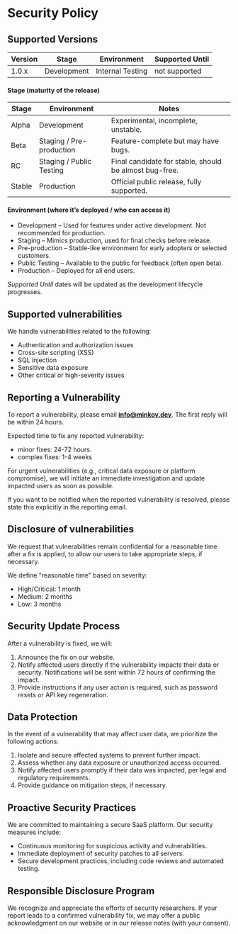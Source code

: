 # Security Policy

## Supported Versions

| Version | Stage       | Environment      | Supported Until |
|---------|-------------|------------------|-----------------|
| 1.0.x   | Development | Internal Testing | not supported   |

#### Stage (maturity of the release)

| Stage  | Environment              | Notes                                                  |
| ------ | ------------------------ | ------------------------------------------------------ |
| Alpha  | Development              | Experimental, incomplete, unstable.                    |
| Beta   | Staging / Pre-production | Feature-complete but may have bugs.                    |
| RC     | Staging / Public Testing | Final candidate for stable, should be almost bug-free. |
| Stable | Production               | Official public release, fully supported.              |

#### Environment (where it’s deployed / who can access it)

- Development – Used for features under active development. Not recommended for production.
- Staging – Mimics production, used for final checks before release.
- Pre-production – Stable-like environment for early adopters or selected customers.
- Public Testing – Available to the public for feedback (often open beta).
- Production – Deployed for all end users.

_Supported Until_ dates will be updated as the development lifecycle progresses.

## Supported vulnerabilities

We handle vulnerabilities related to the following:

- Authentication and authorization issues
- Cross-site scripting (XSS)
- SQL injection
- Sensitive data exposure
- Other critical or high-severity issues

## Reporting a Vulnerability

To report a vulnerability, please email **info@minkov.dev**. The first reply will be within 24 hours.

Expected time to fix any reported vulnerability:

- minor fixes: 24-72 hours.
- complex fixes: 1-4 weeks

For urgent vulnerabilities (e.g., critical data exposure or platform compromise), we will initiate an immediate
investigation and update impacted users as soon as possible.

If you want to be notified when the reported vulnerability is resolved, please state this explicitly in the reporting
email.

## Disclosure of vulnerabilities

We request that vulnerabilities remain confidential for a reasonable time after a fix is applied, to allow our users to
take appropriate steps, if necessary.

We define "reasonable time" based on severity:

- High/Critical: 1 month
- Medium: 2 months
- Low: 3 months

## Security Update Process

After a vulnerability is fixed, we will:

1. Announce the fix on our website.
2. Notify affected users directly if the vulnerability impacts their data or security. Notifications will be sent within
   72 hours of confirming the impact.
3. Provide instructions if any user action is required, such as password resets or API key regeneration.

## Data Protection

In the event of a vulnerability that may affect user data, we prioritize the following actions:

1. Isolate and secure affected systems to prevent further impact.
2. Assess whether any data exposure or unauthorized access occurred.
3. Notify affected users promptly if their data was impacted, per legal and regulatory requirements.
4. Provide guidance on mitigation steps, if necessary.

## Proactive Security Practices

We are committed to maintaining a secure SaaS platform. Our security measures include:

- Continuous monitoring for suspicious activity and vulnerabilities.
- Immediate deployment of security patches to all servers.
- Secure development practices, including code reviews and automated testing.

## Responsible Disclosure Program

We recognize and appreciate the efforts of security researchers. If your report leads to a confirmed vulnerability fix,
we may offer a public acknowledgment on our website or in our release notes (with your consent).
